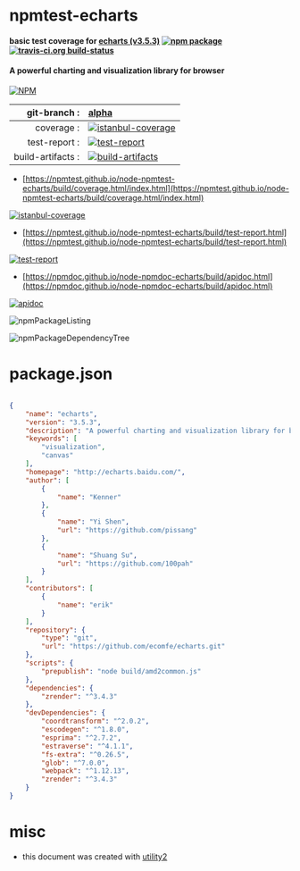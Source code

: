 # npmtest-echarts

#### basic test coverage for  [echarts (v3.5.3)](http://echarts.baidu.com/)  [![npm package](https://img.shields.io/npm/v/npmtest-echarts.svg?style=flat-square)](https://www.npmjs.org/package/npmtest-echarts) [![travis-ci.org build-status](https://api.travis-ci.org/npmtest/node-npmtest-echarts.svg)](https://travis-ci.org/npmtest/node-npmtest-echarts)

#### A powerful charting and visualization library for browser

[![NPM](https://nodei.co/npm/echarts.png?downloads=true&downloadRank=true&stars=true)](https://www.npmjs.com/package/echarts)

| git-branch : | [alpha](https://github.com/npmtest/node-npmtest-echarts/tree/alpha)|
|--:|:--|
| coverage : | [![istanbul-coverage](https://npmtest.github.io/node-npmtest-echarts/build/coverage.badge.svg)](https://npmtest.github.io/node-npmtest-echarts/build/coverage.html/index.html)|
| test-report : | [![test-report](https://npmtest.github.io/node-npmtest-echarts/build/test-report.badge.svg)](https://npmtest.github.io/node-npmtest-echarts/build/test-report.html)|
| build-artifacts : | [![build-artifacts](https://npmtest.github.io/node-npmtest-echarts/glyphicons_144_folder_open.png)](https://github.com/npmtest/node-npmtest-echarts/tree/gh-pages/build)|

- [https://npmtest.github.io/node-npmtest-echarts/build/coverage.html/index.html](https://npmtest.github.io/node-npmtest-echarts/build/coverage.html/index.html)

[![istanbul-coverage](https://npmtest.github.io/node-npmtest-echarts/build/screenCapture.buildCi.browser.%252Ftmp%252Fbuild%252Fcoverage.lib.html.png)](https://npmtest.github.io/node-npmtest-echarts/build/coverage.html/index.html)

- [https://npmtest.github.io/node-npmtest-echarts/build/test-report.html](https://npmtest.github.io/node-npmtest-echarts/build/test-report.html)

[![test-report](https://npmtest.github.io/node-npmtest-echarts/build/screenCapture.buildCi.browser.%252Ftmp%252Fbuild%252Ftest-report.html.png)](https://npmtest.github.io/node-npmtest-echarts/build/test-report.html)

- [https://npmdoc.github.io/node-npmdoc-echarts/build/apidoc.html](https://npmdoc.github.io/node-npmdoc-echarts/build/apidoc.html)

[![apidoc](https://npmdoc.github.io/node-npmdoc-echarts/build/screenCapture.buildCi.browser.%252Ftmp%252Fbuild%252Fapidoc.html.png)](https://npmdoc.github.io/node-npmdoc-echarts/build/apidoc.html)

![npmPackageListing](https://npmtest.github.io/node-npmtest-echarts/build/screenCapture.npmPackageListing.svg)

![npmPackageDependencyTree](https://npmtest.github.io/node-npmtest-echarts/build/screenCapture.npmPackageDependencyTree.svg)



# package.json

```json

{
    "name": "echarts",
    "version": "3.5.3",
    "description": "A powerful charting and visualization library for browser",
    "keywords": [
        "visualization",
        "canvas"
    ],
    "homepage": "http://echarts.baidu.com/",
    "author": [
        {
            "name": "Kenner"
        },
        {
            "name": "Yi Shen",
            "url": "https://github.com/pissang"
        },
        {
            "name": "Shuang Su",
            "url": "https://github.com/100pah"
        }
    ],
    "contributors": [
        {
            "name": "erik"
        }
    ],
    "repository": {
        "type": "git",
        "url": "https://github.com/ecomfe/echarts.git"
    },
    "scripts": {
        "prepublish": "node build/amd2common.js"
    },
    "dependencies": {
        "zrender": "^3.4.3"
    },
    "devDependencies": {
        "coordtransform": "^2.0.2",
        "escodegen": "^1.8.0",
        "esprima": "^2.7.2",
        "estraverse": "^4.1.1",
        "fs-extra": "^0.26.5",
        "glob": "^7.0.0",
        "webpack": "^1.12.13",
        "zrender": "^3.4.3"
    }
}
```



# misc
- this document was created with [utility2](https://github.com/kaizhu256/node-utility2)
